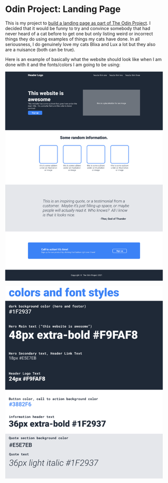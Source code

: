 # Odin Project: Landing Page

This is my project to [build a landing page as part of The Odin Project](https://www.theodinproject.com/lessons/foundations-landing-page). I decided that it would be funny to try and convince somebody that had never heard of a cat before to get one but only listing weird or incorrect things they do using examples of things my cats have done. In all seriousness, I do genuinely love my cats Blixa and Lux a lot but they also are a nuisance (both can be true).

Here is an example of basically what the website should look like when I am done with it and the fonts/colors I am going to be using:

![A pretty normal landing page that you would find on a modern website. It uses filler content in place of actual content and is meant to serve as a visual template.](images/example.png)

![A styleguide for the website depicted above, using cool blues, grays, and whites and the sans serif font Roboto.](images/specs.png)